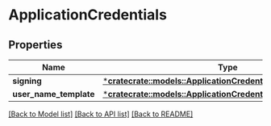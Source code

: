 # ApplicationCredentials

## Properties
Name | Type | Description | Notes
------------ | ------------- | ------------- | -------------
**signing** | [***cratecrate::models::ApplicationCredentialsSigning**](ApplicationCredentialsSigning.md) |  | [optional] 
**user_name_template** | [***cratecrate::models::ApplicationCredentialsUsernameTemplate**](ApplicationCredentialsUsernameTemplate.md) |  | [optional] 

[[Back to Model list]](../README.md#documentation-for-models) [[Back to API list]](../README.md#documentation-for-api-endpoints) [[Back to README]](../README.md)



